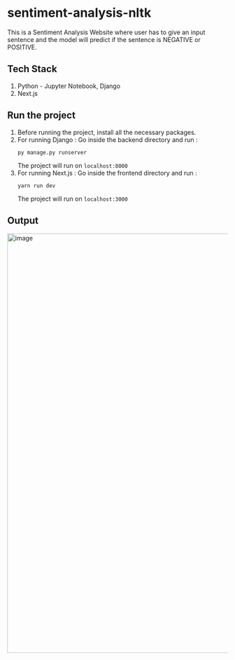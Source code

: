 # sentiment-analysis-nltk
This is a Sentiment Analysis Website where user has to give an input sentence and the model will predict if the sentence is NEGATIVE or POSITIVE. 
## Tech Stack 
1. Python - Jupyter Notebook, Django
2. Next.js

## Run the project
1. Before running the project, install all the necessary packages. 
2. For running Django : Go inside the backend directory and run : 
    ```
    py manage.py runserver
    ```
    The project will run on  ```localhost:8000```
3. For running Next.js : Go inside the frontend directory and run : 
    ```
    yarn run dev
    ```
    The project will run on  ```localhost:3000```
## Output 
<img width="960" alt="image" src="https://github.com/devesh-2002/sentiment-analysis/assets/79015420/3f546f81-8530-4873-b64a-1d669eeddf4b">
